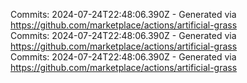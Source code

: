 Commits: 2024-07-24T22:48:06.390Z - Generated via https://github.com/marketplace/actions/artificial-grass
<br>
Commits: 2024-07-24T22:48:06.390Z - Generated via https://github.com/marketplace/actions/artificial-grass
<br>
Commits: 2024-07-24T22:48:06.390Z - Generated via https://github.com/marketplace/actions/artificial-grass
<br>
